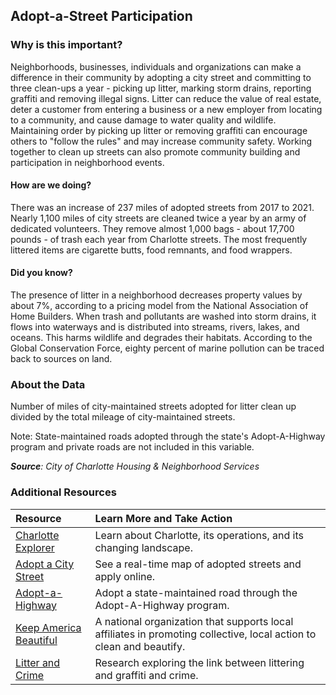 ## Adopt-a-Street Participation

### Why is this important?
Neighborhoods, businesses, individuals and organizations can make a difference in their community by adopting a city street and committing to three clean-ups a year - picking up litter, marking storm drains, reporting graffiti and removing illegal signs. Litter can reduce the value of real estate, deter a customer from entering a business or a new employer from locating to a community, and cause damage to water quality and wildlife. Maintaining order by picking up litter or removing graffiti can encourage others to "follow the rules" and may increase community safety. Working together to clean up streets can also promote community building and participation in neighborhood events.

#### How are we doing?
There was an increase of 237 miles of adopted streets from 2017 to 2021. Nearly 1,100 miles of city streets are cleaned twice a year by an army of dedicated volunteers. They remove almost 1,000 bags - about 17,700 pounds - of trash each year from Charlotte streets. The most frequently littered items are cigarette butts, food remnants, and food wrappers.

#### Did you know?
The presence of litter in a neighborhood decreases property values by about 7%, according to a pricing model from the National Association of Home Builders. When trash and pollutants are washed into storm drains, it flows into waterways and is distributed into streams, rivers, lakes, and oceans. This harms wildlife and degrades their habitats. According to the Global Conservation Force, eighty percent of marine pollution can be traced back to sources on land.



### About the Data
Number of miles of city-maintained streets adopted for litter clean up divided by the total mileage of city-maintained streets.

Note: State-maintained roads adopted through the state's Adopt-A-Highway program and private roads are not included in this variable.

_**Source**: City of Charlotte Housing & Neighborhood Services_

### Additional Resources
|Resource | Learn More and Take Action |
|:--- | :--- |
|[Charlotte Explorer](https://explore.charlottenc.gov/)| Learn about Charlotte, its operations, and its changing landscape.
|[Adopt a City Street](http://charmeck.org/city/charlotte/nbs/kcb/Pages/AdoptaCityStreetProgram.aspx)| See a real-time map of adopted streets and apply online.
|[Adopt-a-Highway](https://www.ncdot.gov/initiatives-policies/environmental/adoptahighway/Pages/default.aspx)| Adopt a state-maintained road through the Adopt-A-Highway program.
|[Keep America Beautiful](http://www.kab.org/)|A national organization that supports local affiliates in promoting collective, local action to clean and beautify.
|[Litter and Crime](http://www.economist.com/node/12630201)| Research exploring the link between littering and graffiti and crime.
